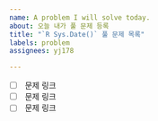 ```yaml
---
name: A problem I will solve today.
about: 오늘 내가 풀 문제 등록
title: "`R Sys.Date()` 풀 문제 목록"
labels: problem
assignees: yj178

---
```


- [ ] []() 문제 링크
- [ ] []() 문제 링크
- [ ] []() 문제 링크

